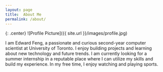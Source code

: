 ```yaml
---
layout: page
title:  About Me
permalink: /about/
---
```


{: .center}
![Profile Picture]({{ site.url }}/images/profile.jpg)

I am Edward Feng, a passionate and curious second-year computer scientist at University of Toronto. I enjoy building projects and learning about new technology and future trends. I am currently looking for a summer internship in a reputable place where I can utilize my skills and build my experience. In my free time, I enjoy watching and playing sports.

